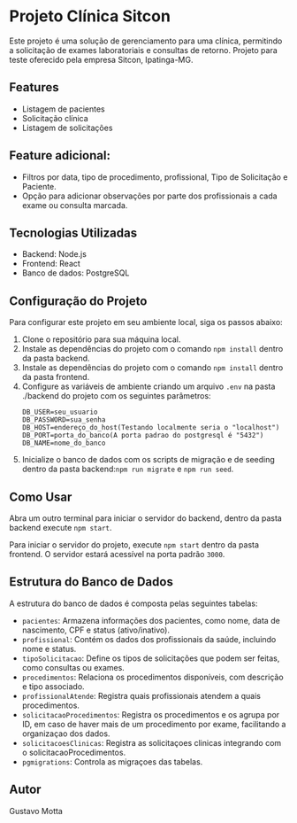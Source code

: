 
# Projeto Clínica Sitcon

Este projeto é uma solução de gerenciamento para uma clínica, permitindo a solicitação de exames laboratoriais e consultas de retorno.
Projeto para teste oferecido pela empresa Sitcon, Ipatinga-MG.

## Features

- Listagem de pacientes
- Solicitação clínica
- Listagem de solicitações

## Feature adicional:

- Filtros por data, tipo de procedimento, profissional, Tipo de Solicitação e Paciente.
- Opção para adicionar observações por parte dos profissionais a cada exame ou consulta marcada.

## Tecnologias Utilizadas

- Backend: Node.js
- Frontend: React
- Banco de dados: PostgreSQL

## Configuração do Projeto

Para configurar este projeto em seu ambiente local, siga os passos abaixo:

1. Clone o repositório para sua máquina local.
2. Instale as dependências do projeto com o comando `npm install` dentro da pasta backend.
3. Instale as dependências do projeto com o comando `npm install` dentro da pasta frontend.
4. Configure as variáveis de ambiente criando um arquivo `.env` na pasta ./backend do projeto com os seguintes parâmetros:
   ```
   DB_USER=seu_usuario
   DB_PASSWORD=sua_senha
   DB_HOST=endereço_do_host(Testando localmente seria o "localhost")
   DB_PORT=porta_do_banco(A porta padrao do postgresql é "5432")
   DB_NAME=nome_do_banco
   ```
5. Inicialize o banco de dados com os scripts de migração e de seeding dentro da pasta backend:`npm run migrate` e `npm run seed`.

## Como Usar

Abra um outro terminal para iniciar o servidor do backend, dentro da pasta backend execute `npm start`.

Para iniciar o servidor do projeto, execute `npm start` dentro da pasta frontend. O servidor estará acessível na porta padrão `3000`.

## Estrutura do Banco de Dados

A estrutura do banco de dados é composta pelas seguintes tabelas:

- `pacientes`: Armazena informações dos pacientes, como nome, data de nascimento, CPF e status (ativo/inativo).
- `profissional`: Contém os dados dos profissionais da saúde, incluindo nome e status.
- `tipoSolicitacao`: Define os tipos de solicitações que podem ser feitas, como consultas ou exames.
- `procedimentos`: Relaciona os procedimentos disponíveis, com descrição e tipo associado.
- `profissionalAtende`: Registra quais profissionais atendem a quais procedimentos.
- `solicitacaoProcedimentos`: Registra os procedimentos e os agrupa por ID, em caso de haver mais de um procedimento por exame, facilitando a organizaçao dos dados.
- `solicitacoesClinicas`: Registra as solicitaçoes clinicas integrando com o solicitacaoProcedimentos.
- `pgmigrations`: Controla as migraçoes das tabelas.

## Autor

Gustavo Motta
